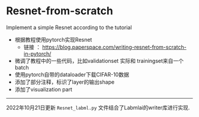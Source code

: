 # Resnet-from-scratch
Implement a simple Resnet according to the tutorial
- 根据教程使用pytorch实现Resnet
  - 链接 ： https://blog.paperspace.com/writing-resnet-from-scratch-in-pytorch/
- 微调了教程中的一些代码，比如validationset 实际和 trainingset来自一个batch
- 使用pytorch自带的dataloader下载CIFAR-10数据
- 添加了部分注释，标识了layer的输出shape
- 添加了visualization part
---
2022年10月21日更新
`Resnet_labml.py` 文件结合了Labmlai的writer库进行实现.

